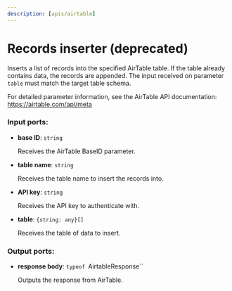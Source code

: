 ```yaml
---
description: [apis/airtable]
---
```


# Records inserter (deprecated)

Inserts a list of records into the specified AirTable table.
If the table already contains data, the records are appended.
The input received on parameter `table` must match the target table schema.

For detailed parameter information, see the AirTable API documentation:
https://airtable.com/api/meta

### Input ports:

* __base ID__: `string`

    Receives the AirTable BaseID parameter.


* __table name__: `string`

    Receives the table name to insert the records into.


* __API key__: `string`

    Receives the API key to authenticate with.


* __table__: `{string: any}[]`

    Receives the table of data to insert.

### Output ports:

* __response body__: `typeof `AirtableResponse``

    Outputs the response from AirTable.


